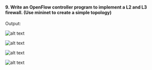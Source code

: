 #### 9. Write an OpenFlow controller program to implement a L2 and L3 firewall. (Use mininet to create a simple topology)  

Output:

![alt text](https://github.com/rajatsharma369007/Computer_Networking/blob/master/assignment_9/Topology.JPG)  

![alt text](https://github.com/rajatsharma369007/Computer_Networking/blob/master/assignment_9/firewall.JPG)  

![alt text](https://github.com/rajatsharma369007/Computer_Networking/blob/master/assignment_9/pinging.JPG)  

![alt text](https://github.com/rajatsharma369007/Computer_Networking/blob/master/assignment_9/packets.JPG)
